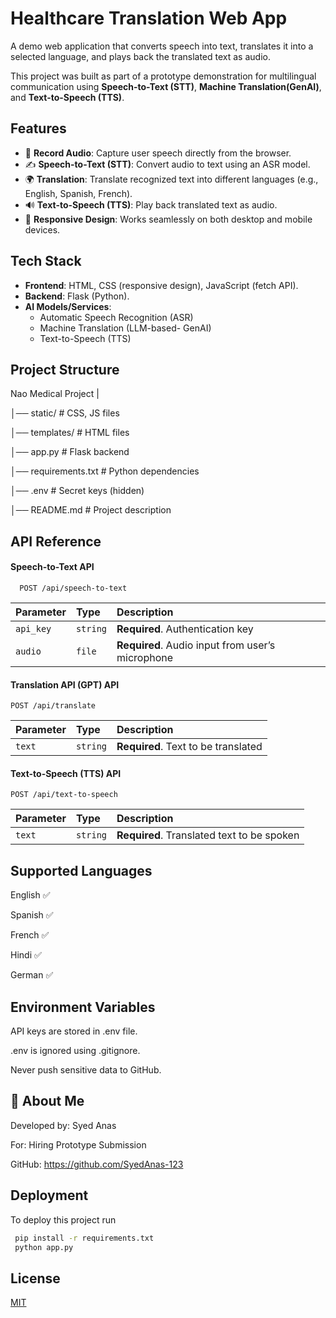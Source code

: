 
# Healthcare Translation Web App


A demo web application that converts speech into text, translates it into a selected language, and plays back the translated text as audio.  

This project was built as part of a prototype demonstration for multilingual communication using **Speech-to-Text (STT)**, **Machine Translation(GenAI)**, and **Text-to-Speech (TTS)**.



## Features

- 🎤 **Record Audio**: Capture user speech directly from the browser.  
- ✍️ **Speech-to-Text (STT)**: Convert audio to text using an ASR model.  
- 🌍 **Translation**: Translate recognized text into different languages (e.g., English, Spanish, French).  
- 🔊 **Text-to-Speech (TTS)**: Play back translated text as audio.  
- 📱 **Responsive Design**: Works seamlessly on both desktop and mobile devices.  



## Tech Stack

- **Frontend**: HTML, CSS (responsive design), JavaScript (fetch API).  
- **Backend**: Flask (Python).  
- **AI Models/Services**:  
  - Automatic Speech Recognition (ASR)  
  - Machine Translation (LLM-based- GenAI)  
  - Text-to-Speech (TTS)  


## Project Structure
Nao Medical Project |

│── static/ # CSS, JS files

│── templates/ # HTML files

│── app.py # Flask backend

│── requirements.txt # Python dependencies

│── .env # Secret keys (hidden)

│── README.md # Project description
## API Reference

#### Speech-to-Text API

```http
  POST /api/speech-to-text
```

| Parameter | Type     | Description                |
| :-------- | :------- | :------------------------- |
| `api_key` | `string` | **Required**. Authentication key
  `audio`   | `file`   | **Required**. Audio input from user’s microphone

#### Translation API (GPT) API

```http
POST /api/translate
```

| Parameter | Type     | Description                       |
| :-------- | :------- | :-------------------------------- |
| `text`      | `string` | **Required**. Text to be translated |

#### Text-to-Speech (TTS) API

```http
POST /api/text-to-speech
```

| Parameter | Type     | Description                       |
| :-------- | :------- | :-------------------------------- |
| `text`      | `string` | **Required**. Translated text to be spoken |


## Supported Languages
English ✅

Spanish ✅

French ✅

Hindi ✅

German ✅

## Environment Variables

API keys are stored in .env file.

.env is ignored using .gitignore.

Never push sensitive data to GitHub.


## 🚀 About Me
Developed by: Syed Anas

For: Hiring Prototype Submission

GitHub: https://github.com/SyedAnas-123


## Deployment

To deploy this project run

```bash
 pip install -r requirements.txt
 python app.py
```


## License

[MIT](https://choosealicense.com/licenses/mit/)


